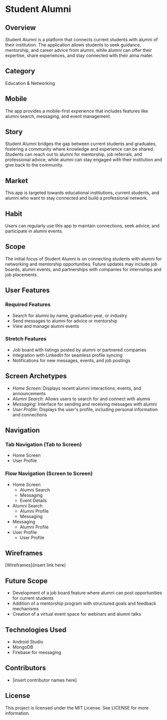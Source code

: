 # Student Alumni

## Overview
Student Alumni is a platform that connects current students with alumni of their institution. The application allows students to seek guidance, mentorship, and career advice from alumni, while alumni can offer their expertise, share experiences, and stay connected with their alma mater.

## Category
Education & Networking

## Mobile
The app provides a mobile-first experience that includes features like alumni search, messaging, and event management.

## Story
Student Alumni bridges the gap between current students and graduates, fostering a community where knowledge and experience can be shared. Students can reach out to alumni for mentorship, job referrals, and professional advice, while alumni can stay engaged with their institution and give back to the community.

## Market
This app is targeted towards educational institutions, current students, and alumni who want to stay connected and build a professional network.

## Habit
Users can regularly use this app to maintain connections, seek advice, and participate in alumni events.

## Scope
The initial focus of Student Alumni is on connecting students with alumni for networking and mentorship opportunities. Future updates may include job boards, alumni events, and partnerships with companies for internships and job placements.

## User Features
### Required Features
- Search for alumni by name, graduation year, or industry
- Send messages to alumni for advice or mentorship
- View and manage alumni events

### Stretch Features
- Job board with listings posted by alumni or partnered companies
- Integration with LinkedIn for seamless profile syncing
- Notifications for new messages, events, and job postings

## Screen Archetypes
- *Home Screen:* Displays recent alumni interactions, events, and announcements
- *Alumni Search:* Allows users to search for and connect with alumni
- *Messaging:* Interface for sending and receiving messages with alumni
- *User Profile:* Displays the user's profile, including personal information and connections

## Navigation
### Tab Navigation (Tab to Screen)
- Home Screen
- User Profile

### Flow Navigation (Screen to Screen)
- Home Screen
  - Alumni Search
  - Messaging
  - Event Details
- Alumni Search
  - Alumni Profile
  - Messaging
- Messaging
  - Alumni Profile
- User Profile
  - User Profile

## Wireframes
[Wireframes](insert link here)

## Future Scope
- Development of a job board feature where alumni can post opportunities for current students
- Addition of a mentorship program with structured goals and feedback mechanisms
- Creation of a virtual event space for webinars and alumni talks

## Technologies Used
- Android Studio
- MongoDB
- Firebase for messaging

## Contributors
- [insert contributor names here]

## License
This project is licensed under the MIT License. See LICENSE for more information.
